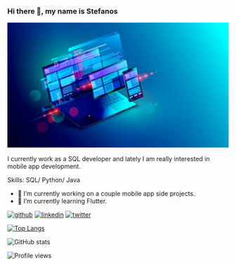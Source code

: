 ### Hi there 👋, my name is Stefanos
![](https://github.com/stenikolaou/stenikolaou/blob/main/software_shutterstock_1290773869.jpg)

I currently work as a SQL developer and lately I am really interested in mobile app development.

Skills: SQL/ Python/ Java

- 🔭 I’m currently working on a couple mobile app side projects. 
- 🌱 I’m currently learning Flutter. 


[<img src='https://cdn.jsdelivr.net/npm/simple-icons@3.0.1/icons/github.svg' alt='github' height='40'>](https://github.com/stenikolaou)  [<img src='https://cdn.jsdelivr.net/npm/simple-icons@3.0.1/icons/linkedin.svg' alt='linkedin' height='40'>](https://www.linkedin.com/in/stefanos-nikolaou)  [<img src='https://cdn.jsdelivr.net/npm/simple-icons@3.0.1/icons/twitter.svg' alt='twitter' height='40'>](https://twitter.com/stenikolaou)  

[![Top Langs](https://github-readme-stats.vercel.app/api/top-langs/?username=stenikolaou)](https://github.com/anuraghazra/github-readme-stats)

![GitHub stats](https://github-readme-stats.vercel.app/api?username=stenikolaou&show_icons=true)  

![Profile views](https://gpvc.arturio.dev/stenikolaou)  
<!---
stenikolaou/stenikolaou is a ✨ special ✨ repository because its `README.md` (this file) appears on your GitHub profile.
You can click the Preview link to take a look at your changes.
--->
